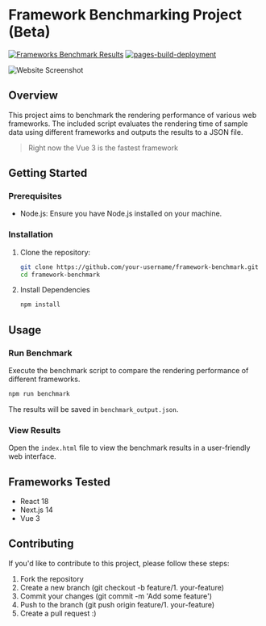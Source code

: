 # Framework Benchmarking Project (Beta)

[![Frameworks Benchmark Results](https://github.com/devmirza-bot/frameworks-benchmark/actions/workflows/update-results.yml/badge.svg)](https://github.com/devmirza-bot/frameworks-benchmark/actions/workflows/update-results.yml) [![pages-build-deployment](https://github.com/devmirza-bot/frameworks-benchmark/actions/workflows/pages/pages-build-deployment/badge.svg)](https://github.com/devmirza-bot/frameworks-benchmark/actions/workflows/pages/pages-build-deployment)

![Website Screenshot](https://github.com/devmirza-bot/frameworks-benchmark/assets/142266648/f77aae71-560a-40ce-814c-b4aab8d24f00)

## Overview

This project aims to benchmark the rendering performance of various web frameworks. The included script evaluates the rendering time of sample data using different frameworks and outputs the results to a JSON file.

> Right now the Vue 3 is the fastest framework

## Getting Started

### Prerequisites

- Node.js: Ensure you have Node.js installed on your machine.

### Installation

1. Clone the repository:

   ```bash
   git clone https://github.com/your-username/framework-benchmark.git
   cd framework-benchmark

   ```

2. Install Dependencies

   ```bash
   npm install
   ```

## Usage

### Run Benchmark

Execute the benchmark script to compare the rendering performance of different frameworks.

```bash
npm run benchmark
```

The results will be saved in `benchmark_output.json`.

### View Results

Open the `index.html` file to view the benchmark results in a user-friendly web interface.

## Frameworks Tested

- React 18
- Next.js 14
- Vue 3

## Contributing

If you'd like to contribute to this project, please follow these steps:

1. Fork the repository
2. Create a new branch (git checkout -b feature/1. your-feature)
3. Commit your changes (git commit -m 'Add some feature')
4. Push to the branch (git push origin feature/1. your-feature)
5. Create a pull request :)
